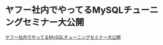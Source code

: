 # ヤフー社内でやってるMySQLチューニングセミナー大公開 
[ヤフー社内でやってるMySQLチューニングセミナー大公開 ](https://www.slideshare.net/techblogyahoo/mysql-58540246)  
